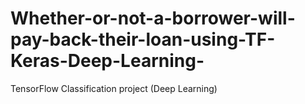 # Whether-or-not-a-borrower-will-pay-back-their-loan-using-TF-Keras-Deep-Learning-
TensorFlow Classification project (Deep Learning)
